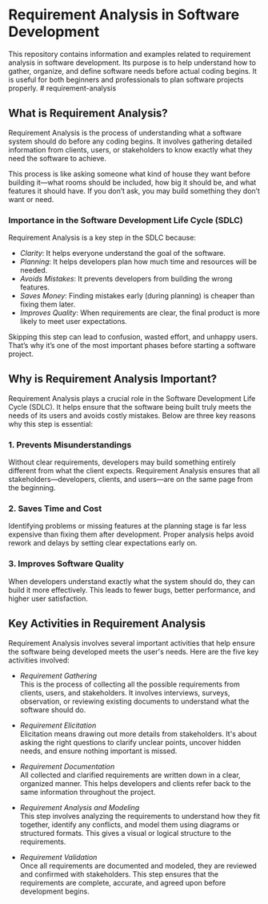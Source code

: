# Requirement Analysis in Software Development

This repository contains information and examples related to requirement analysis in software development. Its purpose is to help understand how to gather, organize, and define software needs before actual coding begins. 
It is useful for both beginners and professionals to plan software projects properly. #   r e q u i r e m e n t - a n a l y s i s 
 
 
## What is Requirement Analysis?

Requirement Analysis is the process of understanding what a software system should do before any coding begins. It involves gathering detailed information from clients, users, or stakeholders to know exactly what they need the software to achieve.

This process is like asking someone what kind of house they want before building it—what rooms should be included, how big it should be, and what features it should have. If you don’t ask, you may build something they don’t want or need.

### Importance in the Software Development Life Cycle (SDLC)

Requirement Analysis is a key step in the SDLC because:

- *Clarity*: It helps everyone understand the goal of the software.
- *Planning*: It helps developers plan how much time and resources will be needed.
- *Avoids Mistakes*: It prevents developers from building the wrong features.
- *Saves Money*: Finding mistakes early (during planning) is cheaper than fixing them later.
- *Improves Quality*: When requirements are clear, the final product is more likely to meet user expectations.

Skipping this step can lead to confusion, wasted effort, and unhappy users. That’s why it’s one of the most important phases before starting a software project.


## Why is Requirement Analysis Important?

Requirement Analysis plays a crucial role in the Software Development Life Cycle (SDLC). It helps ensure that the software being built truly meets the needs of its users and avoids costly mistakes. Below are three key reasons why this step is essential:

### 1. Prevents Misunderstandings

Without clear requirements, developers may build something entirely different from what the client expects. Requirement Analysis ensures that all stakeholders—developers, clients, and users—are on the same page from the beginning.

### 2. Saves Time and Cost

Identifying problems or missing features at the planning stage is far less expensive than fixing them after development. Proper analysis helps avoid rework and delays by setting clear expectations early on.

### 3. Improves Software Quality

When developers understand exactly what the system should do, they can build it more effectively. This leads to fewer bugs, better performance, and higher user satisfaction.

## Key Activities in Requirement Analysis

Requirement Analysis involves several important activities that help ensure the software being developed meets the user's needs. Here are the five key activities involved:

- *Requirement Gathering*  
  This is the process of collecting all the possible requirements from clients, users, and stakeholders. It involves interviews, surveys, observation, or reviewing existing documents to understand what the software should do.

- *Requirement Elicitation*  
  Elicitation means drawing out more details from stakeholders. It's about asking the right questions to clarify unclear points, uncover hidden needs, and ensure nothing important is missed.

- *Requirement Documentation*  
  All collected and clarified requirements are written down in a clear, organized manner. This helps developers and clients refer back to the same information throughout the project.

- *Requirement Analysis and Modeling*  
  This step involves analyzing the requirements to understand how they fit together, identify any conflicts, and model them using diagrams or structured formats. This gives a visual or logical structure to the requirements.

- *Requirement Validation*  
  Once all requirements are documented and modeled, they are reviewed and confirmed with stakeholders. This step ensures that the requirements are complete, accurate, and agreed upon before development begins.